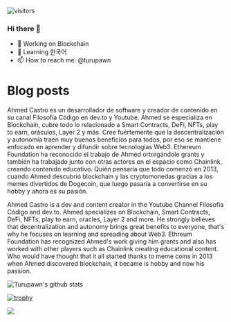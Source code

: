 ![visitors](https://visitor-badge.glitch.me/badge?page_id=turupawn.turupawn)

### Hi there 👋

- 🔭 Working on Blockchain
- 🌱 Learning 한국어
- 📫 How to reach me: @turupawn

# Blog posts

<!-- BLOG-POST-LIST:START -->
<!-- BLOG-POST-LIST:END -->

<!-- YOUTUBE:START -->
<!-- YOUTUBE:END -->

Ahmed Castro es un desarrollador de software y creador de contenido en su canal Filosofía Código en dev.to y Youtube. Ahmed se especializa en Blockchain, cubre todo lo relacionado a Smart Contracts, DeFi, NFTs, play to earn, oráculos, Layer 2 y más. Cree fuértemente que la descentralización y autonomía traen muy buenos beneficios para todos, por eso se mantiene enfocado en aprender y difundir sobre tecnologías Web3. Ethereum Foundation ha reconocido el trabajo de Ahmed ortorgándole grants y también ha trabajado junto con otras actores en el espacio como Chainlink, creando contenido educativo. Quién pensaría que todo comenzó en 2013, cuando Ahmed descubrió blockchain y las cryptomonedas gracias a los memes divertidos de Dogecoin, que luego pasaría a convertirse en su hobby y ahora es su pasión.

Ahmed Castro is a dev and content creator in the Youtube Channel Filosofía Código and dev.to. Ahmed specializes on Blockchain, Smart Contracts, DeFi, NFTs, play to earn, oracles, Layer 2 and more. He strongly believes that decentralization and autonomy brings great benefits to everyone, that's why he focuses on learning and spreading about Web3. Ethreum Foundation has recognized Ahmed's work giving him grants and also has worked with other players such as Chainlink creating educational content. Who would have thought that it all started thanks to meme coins in 2013 when Ahmed discovered blockchain, it became is hobby and now his passion.

![Turupawn's github stats](https://github-readme-stats.vercel.app/api?username=turupawn&show_icons=true)

[![trophy](https://github-profile-trophy.vercel.app/?username=Turupawn&theme=onedark)](https://github.com/ryo-ma/github-profile-trophy)

<a href="https://github.com/anuraghazra/github-readme-stats">
  <!-- Change the `github-readme-stats.anuraghazra1.vercel.app` to `github-readme-stats.vercel.app`  -->
  <img align="center" src="https://github-readme-stats.anuraghazra1.vercel.app/api/top-langs/?username=Turupawn&layout=compact&theme=radical" />
</a>

<!--
**Turupawn/Turupawn** is a ✨ _special_ ✨ repository because its `README.md` (this file) appears on your GitHub profile.

Here are some ideas to get you started:

- 🔭 I’m currently working on ...
- 🌱 I’m currently learning ...
- 👯 I’m looking to collaborate on ...
- 🤔 I’m looking for help with ...
- 💬 Ask me about ...
- 📫 How to reach me: ...
- 😄 Pronouns: ...
- ⚡ Fun fact: ...
-->
